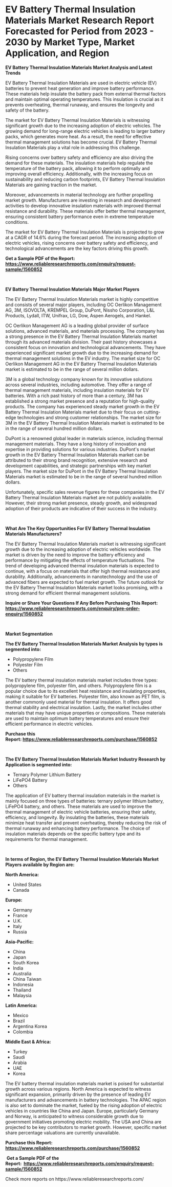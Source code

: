 <p><h1>EV Battery Thermal Insulation Materials Market Research Report Forecasted for Period from 2023 -  2030 by Market Type, Market Application, and Region</h1></p><p><strong>EV Battery Thermal Insulation Materials Market Analysis and Latest Trends</strong></p>
<p><p>EV Battery Thermal Insulation Materials are used in electric vehicle (EV) batteries to prevent heat generation and improve battery performance. These materials help insulate the battery pack from external thermal factors and maintain optimal operating temperatures. This insulation is crucial as it prevents overheating, thermal runaway, and ensures the longevity and safety of the battery.</p><p>The market for EV Battery Thermal Insulation Materials is witnessing significant growth due to the increasing adoption of electric vehicles. The growing demand for long-range electric vehicles is leading to larger battery packs, which generates more heat. As a result, the need for effective thermal management solutions has become crucial. EV Battery Thermal Insulation Materials play a vital role in addressing this challenge.</p><p>Rising concerns over battery safety and efficiency are also driving the demand for these materials. The insulation materials help regulate the temperature of the battery pack, allowing it to perform optimally and improving overall efficiency. Additionally, with the increasing focus on sustainability and reducing carbon footprints, EV Battery Thermal Insulation Materials are gaining traction in the market.</p><p>Moreover, advancements in material technology are further propelling market growth. Manufacturers are investing in research and development activities to develop innovative insulation materials with improved thermal resistance and durability. These materials offer better thermal management, ensuring consistent battery performance even in extreme temperature conditions.</p><p>The market for EV Battery Thermal Insulation Materials is projected to grow at a CAGR of 14.6% during the forecast period. The increasing adoption of electric vehicles, rising concerns over battery safety and efficiency, and technological advancements are the key factors driving this growth.</p></p>
<p><strong>Get a Sample PDF of the Report:&nbsp; <a href="https://www.reliableresearchreports.com/enquiry/request-sample/1560852">https://www.reliableresearchreports.com/enquiry/request-sample/1560852</a></strong></p>
<p>&nbsp;</p>
<p><strong>EV Battery Thermal Insulation Materials Major Market Players</strong></p>
<p><p>The EV Battery Thermal Insulation Materials market is highly competitive and consists of several major players, including OC Oerlikon Management AG, 3M, ISOVOLTA, KREMPEL Group, DuPont, Nissho Corporation, L&L Products, Lydall, ITW, Unifrax, LG, Dow, Aspen Aerogels, and Hankel.</p><p>OC Oerlikon Management AG is a leading global provider of surface solutions, advanced materials, and materials processing. The company has a strong presence in the EV Battery Thermal Insulation Materials market through its advanced materials division. Their past history showcases a consistent focus on innovation and technological advancements. They have experienced significant market growth due to the increasing demand for thermal management solutions in the EV industry. The market size for OC Oerlikon Management AG in the EV Battery Thermal Insulation Materials market is estimated to be in the range of several million dollars.</p><p>3M is a global technology company known for its innovative solutions across several industries, including automotive. They offer a range of thermal management materials, including insulation materials for EV batteries. With a rich past history of more than a century, 3M has established a strong market presence and a reputation for high-quality products. The company has experienced steady market growth in the EV Battery Thermal Insulation Materials market due to their focus on cutting-edge technologies and strong customer relationships. The market size for 3M in the EV Battery Thermal Insulation Materials market is estimated to be in the range of several hundred million dollars.</p><p>DuPont is a renowned global leader in materials science, including thermal management materials. They have a long history of innovation and expertise in providing solutions for various industries. DuPont's market growth in the EV Battery Thermal Insulation Materials market can be attributed to their strong brand recognition, extensive research and development capabilities, and strategic partnerships with key market players. The market size for DuPont in the EV Battery Thermal Insulation Materials market is estimated to be in the range of several hundred million dollars.</p><p>Unfortunately, specific sales revenue figures for these companies in the EV Battery Thermal Insulation Materials market are not publicly available. However, their strong market presence, steady growth, and widespread adoption of their products are indicative of their success in the industry.</p></p>
<p>&nbsp;</p>
<p><strong>What Are The Key Opportunities For EV Battery Thermal Insulation Materials Manufacturers?</strong></p>
<p><p>The EV Battery Thermal Insulation Materials market is witnessing significant growth due to the increasing adoption of electric vehicles worldwide. The market is driven by the need to improve the battery efficiency and performance by mitigating the effects of temperature fluctuations. The trend of developing advanced thermal insulation materials is expected to continue, with a focus on materials that offer high thermal resistance and durability. Additionally, advancements in nanotechnology and the use of advanced fibers are expected to fuel market growth. The future outlook for the EV Battery Thermal Insulation Materials market looks promising, with a strong demand for efficient thermal management solutions.</p></p>
<p><strong>Inquire or Share Your Questions If Any Before Purchasing This Report: <a href="https://www.reliableresearchreports.com/enquiry/pre-order-enquiry/1560852">https://www.reliableresearchreports.com/enquiry/pre-order-enquiry/1560852</a></strong></p>
<p>&nbsp;</p>
<p><strong>Market Segmentation</strong></p>
<p><strong>The EV Battery Thermal Insulation Materials Market Analysis by types is segmented into:</strong></p>
<p><ul><li>Polypropylene Film</li><li>Polyester Film</li><li>Others</li></ul></p>
<p><p>The EV battery thermal insulation materials market includes three types: polypropylene film, polyester film, and others. Polypropylene film is a popular choice due to its excellent heat resistance and insulating properties, making it suitable for EV batteries. Polyester film, also known as PET film, is another commonly used material for thermal insulation. It offers good thermal stability and electrical insulation. Lastly, the market includes other materials that may have unique properties or compositions. These materials are used to maintain optimum battery temperatures and ensure their efficient performance in electric vehicles.</p></p>
<p><strong>Purchase this Report:&nbsp;<a href="https://www.reliableresearchreports.com/purchase/1560852">https://www.reliableresearchreports.com/purchase/1560852</a></strong></p>
<p>&nbsp;</p>
<p><strong>The EV Battery Thermal Insulation Materials Market Industry Research by Application is segmented into:</strong></p>
<p><ul><li>Ternary Polymer Lithium Battery</li><li>LiFePO4 Battery</li><li>Others</li></ul></p>
<p><p>The application of EV battery thermal insulation materials in the market is mainly focused on three types of batteries: ternary polymer lithium battery, LiFePO4 battery, and others. These materials are used to improve the thermal management of electric vehicle batteries, ensuring their safety, efficiency, and longevity. By insulating the batteries, these materials minimize heat transfer and prevent overheating, thereby reducing the risk of thermal runaway and enhancing battery performance. The choice of insulation materials depends on the specific battery type and its requirements for thermal management.</p></p>
<p>&nbsp;</p>
<p><strong>In terms of Region, the EV Battery Thermal Insulation Materials Market Players available by Region are:</strong></p>
<p>
    <p> <strong> North America: </strong>
        <ul>
            <li>United States</li>
            <li>Canada</li>
        </ul>
        </p> 
    <p> <strong> Europe: </strong>
        <ul>
            <li>Germany</li>
            <li>France</li>
            <li>U.K.</li>
            <li>Italy</li>
            <li>Russia</li>
        </ul>
        </p> 
    <p> <strong> Asia-Pacific: </strong>
        <ul>
            <li>China</li>
            <li>Japan</li>
            <li>South Korea</li>
            <li>India</li>
            <li>Australia</li>
            <li>China Taiwan</li>
            <li>Indonesia</li>
            <li>Thailand</li>
            <li>Malaysia</li>
        </ul>
        </p> 
    <p> <strong> Latin America: </strong>
        <ul>
            <li>Mexico</li>
            <li>Brazil</li>
            <li>Argentina Korea</li>
            <li>Colombia</li>
        </ul>
        </p> 
    <p> <strong> Middle East & Africa: </strong>
        <ul>
            <li>Turkey</li>
            <li>Saudi</li>
            <li>Arabia</li>
            <li>UAE</li>
            <li>Korea</li>
        </ul>
    </p>
    </p>
<p><p>The EV battery thermal insulation materials market is poised for substantial growth across various regions. North America is expected to witness significant expansion, primarily driven by the presence of leading EV manufacturers and advancements in battery technologies. The APAC region is also set to dominate the market, fueled by the rising adoption of electric vehicles in countries like China and Japan. Europe, particularly Germany and Norway, is anticipated to witness considerable growth due to government initiatives promoting electric mobility. The USA and China are projected to be key contributors to market growth. However, specific market share percentage valuations are currently unavailable.</p></p>
<p><strong>Purchase this Report: <a href="https://www.reliableresearchreports.com/purchase/1560852">https://www.reliableresearchreports.com/purchase/1560852</a></strong></p>
<p>&nbsp;<strong>Get a Sample PDF of the Report:&nbsp;&nbsp;<a href="https://www.reliableresearchreports.com/enquiry/request-sample/1560852">https://www.reliableresearchreports.com/enquiry/request-sample/1560852</a></strong></p>
<p><strong></strong></p>
<p>Check more reports on https://www.reliableresearchreports.com/</p>